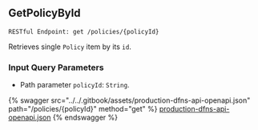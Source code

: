 
## GetPolicyById
`RESTful Endpoint: get /policies/{policyId}`

Retrieves single `Policy` item by its `id`.


### Input Query Parameters
* Path parameter `policyId`: `String`.  
  


{% swagger src="../../.gitbook/assets/production-dfns-api-openapi.json" path="/policies/{policyId}" method="get" %}
[production-dfns-api-openapi.json](../../.gitbook/assets/production-dfns-api-openapi.json)
{% endswagger %}
